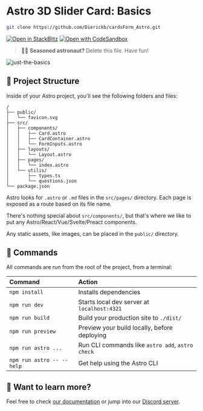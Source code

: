 # Astro 3D Slider Card: Basics

```sh
git clone https://github.com/Dierickb/cardsForm_Astro.git
```

[![Open in StackBlitz](https://developer.stackblitz.com/img/open_in_stackblitz.svg)](https://stackblitz.com/~/github.com/Dierickb/cardsForm_Astro)
[![Open with CodeSandbox](https://assets.codesandbox.io/github/button-edit-lime.svg)](https://codesandbox.io/p/github/Dierickb/cardsForm_Astro/master)

> 🧑‍🚀 **Seasoned astronaut?** Delete this file. Have fun!

![just-the-basics](https://github.com/user-attachments/assets/4caa55c6-bcee-4afd-83b7-e6c15332ddf3)

## 🚀 Project Structure

Inside of your Astro project, you'll see the following folders and files:

```text
/
├── public/
│   └── favicon.svg
├── src/
│   ├── components/
│   │   ├── Card.astro
│   │   ├── CardContainer.astro
│   │   └── FormInputs.astro
│   ├── layouts/
│   │   └── Layout.astro
│   ├── pages/
│   │   └── index.astro
│   └── utilis/
│       ├── types.ts
│       └── questions.json
└── package.json
```

Astro looks for `.astro` or `.md` files in the `src/pages/` directory. Each page is exposed as a route based on its file name.

There's nothing special about `src/components/`, but that's where we like to put any Astro/React/Vue/Svelte/Preact components.

Any static assets, like images, can be placed in the `public/` directory.

## 🧞 Commands

All commands are run from the root of the project, from a terminal:

| Command                   | Action                                           |
| :------------------------ | :----------------------------------------------- |
| `npm install`             | Installs dependencies                            |
| `npm run dev`             | Starts local dev server at `localhost:4321`      |
| `npm run build`           | Build your production site to `./dist/`          |
| `npm run preview`         | Preview your build locally, before deploying     |
| `npm run astro ...`       | Run CLI commands like `astro add`, `astro check` |
| `npm run astro -- --help` | Get help using the Astro CLI                     |

## 👀 Want to learn more?

Feel free to check [our documentation](https://docs.astro.build) or jump into our [Discord server](https://astro.build/chat).
